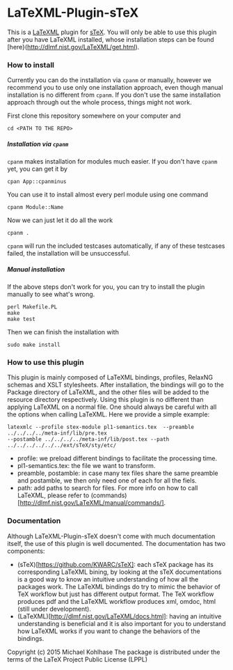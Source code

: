 # LaTeXML-Plugin-sTeX

This is a [LaTeXML](http://dlmf.nist.gov/LaTeXML/) plugin for
[sTeX](http://github.com/KWARC/sTeX). You will only be able to use
this plugin after you have LaTeXML installed, whose installation steps
can be found [here}(http://dlmf.nist.gov/LaTeXML/get.html).

### How to install 
Currently you can do the installation via `cpanm` or manually, however we recommend 
you to use only one installation approach, even though manual installation is no different
from `cpanm`. If you don't use the same installation approach through out the whole process,
things might not work. 

First clone this repository somewhere on your computer and 
```shell
cd <PATH TO THE REPO>
```

##### Installation via `cpanm`
`cpanm` makes installation for modules much easier.
If you don't have `cpanm` yet, you can get it by 
```shell
cpan App::cpanminus
```
You can use it to install almost every perl module using one command
```shell
cpanm Module::Name
```
Now we can just let it do all the work 
```shell
cpanm .
```
`cpanm` will run the included testcases automatically, if any of these testcases failed,
the installation will be unsuccessful.

##### Manual installation
If the above steps don't work for you, you can try to install the plugin manually to see 
what's wrong.
```shell
perl Makefile.PL 
make	
make test 
```
Then we can finish the installation with 
```shell
sudo make install
```

### How to use this plugin 
This plugin is mainly composed of LaTeXML bindings, profiles, RelaxNG schemas and XSLT 
stylesheets. After installation, the bindings will go to the Package directory of LaTeXML, and the 
other files will be added to the resource directory respectively. Using this plugin is no different than
applying LaTeXML on a normal file. One should always be careful with all the options when calling 
LaTeXML. Here we provide a simple example:
```shell
latexmlc --profile stex-module pl1-semantics.tex  --preamble ../../../../meta-inf/lib/pre.tex 
--postamble ../../../../meta-inf/lib/post.tex --path ../../../../../../ext/sTeX/sty/etc/
```
* profile: we preload different bindings to facilitate the processing time.
*  pl1-semantics.tex: the file we want to transform.
* preamble, postamble: in case many tex files share the same preamble and postamble, we 
then only need one of each for all the fiels.
* path: add paths to search for files.
For more info on how to call LaTeXML, please refer to (commands)[http://dlmf.nist.gov/LaTeXML/manual/commands/].

### Documentation
Although LaTeXML-Plugin-sTeX doesn't come with much documentation itself, the use of 
this plugin is well documented. The documentation has two components:
* (sTeX)[https://github.com/KWARC/sTeX]: each sTeX package has its
  corresponding LaTeXML bining, by looking at the sTeX documentations
  is a good way to know an intuitive understanding of how all the
  packages work. The LaTeXML bindings do try to mimic the behavior of
  TeX workflow but just has different output format. The TeX workflow
  produces pdf and the LaTeXML workflow produces xml, omdoc, html
  (still under development).
* (LaTeXML)[http://dlmf.nist.gov/LaTeXML/docs.html]: having an
  intuitive understanding is beneficial and it is also important for
  you to understand how LaTeXML works if you want to change the
  behaviors of the bindings.


Copyright (c) 2015 Michael Kohlhase
The package is distributed under the terms of the LaTeX Project Public License (LPPL)

